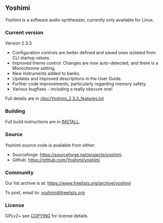 ## Yoshimi

Yoshimi is a software audio synthesizer, currently only available for Linux.

### Current version

Version 2.3.3


* Configuration controls are better defined and saved ones isolated from CLI startup values.
* Improved theme control. Changes are now auto-detected, and there is a Monochrome setting.
* New instruments added to banks.
* Updates and improved descriptions in the User Guide.
* Further code improvements, particularly regarding memory safety.
* Various bugfixes - including a really obscure one!

Full details are in [/doc/Yoshimi_2.3.3_features.txt](doc/Yoshimi_2.3.3_features.txt)

### Building

Full build instructions are in [INSTALL](INSTALL).

### Source

Yoshimi source code is available from either:

* Sourceforge: https://sourceforge.net/projects/yoshimi
* Github: https://github.com/Yoshimi/yoshimi

### Community

Our list archive is at: https://www.freelists.org/archive/yoshimi

To post, email to: yoshimi@freelists.org

### License

GPLv2+ see [COPYING](COPYING) for license details.
